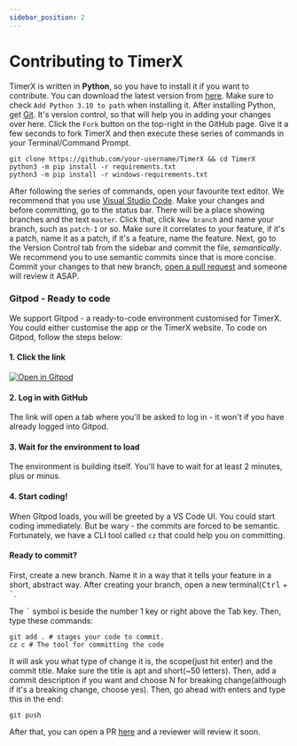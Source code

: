```yaml
---
sidebar_position: 2
---
```


# Contributing to TimerX

TimerX is written in **Python**, so you have to install it if you want to contribute.
You can download  the latest version from [here](https://www.python.org/downloads/).
Make sure to check `Add Python 3.10 to path` when installing it.
After installing Python, get [Git](https://git-scm.org). It's version control, so that will help you in adding your changes over here.
Click the `Fork` button on the top-right in the GitHub page. Give it a few seconds to fork TimerX and then execute these series of commands in your Terminal/Command Prompt.
```shell
git clone https://github.com/your-username/TimerX && cd TimerX
python3 -m pip install -r requirements.txt
python3 -m pip install -r windows-requirements.txt
```
After following the series of commands, open your favourite text editor. We recommend that you use [Visual Studio Code](https://code.visualstudio.com). Make your changes and before committing, go to the status bar. There will be a place showing branches and the text `master`. Click that, click `New branch` and name your branch, such as `patch-1` or so. Make sure it correlates to your feature, if it's a patch, name it as a patch, if it's a feature, name the feature. Next, go to the Version Control tab from the sidebar and commit the file, _semantically_. We recommend you to use semantic commits since that is more concise.
Commit your changes to that new branch, [open a pull request](https://github.com/sumeshir26/TimerX/pulls) and someone will review it ASAP.

### Gitpod - Ready to code
We support Gitpod - a ready-to-code environment customised for TimerX. You could either customise the app or the TimerX website. To code on Gitpod, follow the steps below:

#### 1. Click the link
[![Open in Gitpod](https://gitpod.io/button/open-in-gitpod.svg)](https://gitpod.io/#/https://github.com/sumeshir26/TimerX)
#### 2. Log in with GitHub
The link will open a tab where you'll be asked to log in - it won't if you have already logged into Gitpod.
#### 3. Wait for the environment to load
The environment is building itself. You'll have to wait for at least 2 minutes, plus or minus.
#### 4. Start coding!
When Gitpod loads, you will be greeted by a VS Code UI. You could start coding immediately. But be wary - the commits are forced to be semantic. Fortunately, we have a CLI tool called `cz` that could help you on committing.
#### Ready to commit?
First, create a new branch. Name it in a way that it tells your feature in a short, abstract way. After creating your branch, open a new terminal(<kbd>Ctrl</kbd> + <kbd>`</kbd>.

The <kbd>`</kbd> symbol is beside the number 1 key or right above the Tab key. Then, type these commands:
```shell
git add . # stages your code to commit.
cz c # The tool for committing the code
```
It will ask you what type of change it is, the scope(just hit enter) and the commit title. Make sure the title is apt and short(~50 letters). Then, add a commit description if you want and choose N for breaking change(although if it's a breaking change, choose yes). Then, go ahead with enters and type this in the end:
```shell
git push
```
After that, you can open a PR [here](https://github.com/sumeshir26/TimerX/pulls) and a reviewer will review it soon.